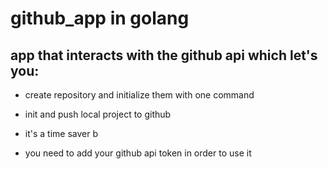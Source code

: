 # github_app in golang
## app that interacts with the github api which let's you:

- create repository and initialize them with one command
- init and push local project to github 
- it's a time saver b

- you need to add your github api token in order to use it
